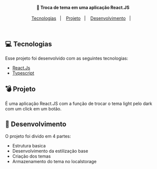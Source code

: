 <h4 align="center">
  🎨 Troca de tema em uma aplicação React.JS
</h4>

<p align="center">
  <a href="#rocket-tecnologias">Tecnologias</a>&nbsp;&nbsp;&nbsp;|&nbsp;&nbsp;&nbsp;
  <a href="#-projeto">Projeto</a>&nbsp;&nbsp;&nbsp;|&nbsp;&nbsp;&nbsp;
  <a href="#-layout">Desenvolvimento</a>&nbsp;&nbsp;&nbsp;|&nbsp;&nbsp;&nbsp;
</p>

<br>

## 💻 Tecnologias

Esse projeto foi desenvolvido com as seguintes tecnologias:

- [React.Js](https://nodejs.org/en/)
- [Typescript](https://www.typescriptlang.org/)

## 💣 Projeto

É uma aplicação React.JS com a função de trocar o tema light pelo dark com um click em um botão.

## 📐 Desenvolvimento

O projeto foi divido em 4 partes: 

- Estrutura basica
- Desenvolvimento da estilização base
- Criação dos temas
- Armazenamento do tema no localstorage
